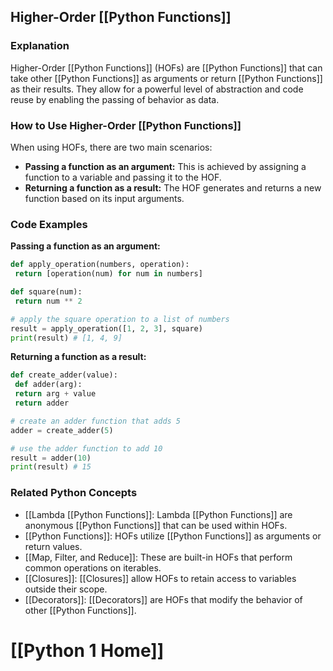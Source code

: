 ## Higher-Order [[Python Functions]]

### Explanation
Higher-Order [[Python Functions]] (HOFs) are [[Python Functions]] that can take other [[Python Functions]] as arguments or return [[Python Functions]] as their results. They allow for a powerful level of abstraction and code reuse by enabling the passing of behavior as data.

### How to Use Higher-Order [[Python Functions]]
When using HOFs, there are two main scenarios:

- **Passing a function as an argument:** This is achieved by assigning a function to a variable and passing it to the HOF.
- **Returning a function as a result:** The HOF generates and returns a new function based on its input arguments.

### Code Examples
**Passing a function as an argument:**

```python
def apply_operation(numbers, operation):
 return [operation(num) for num in numbers]

def square(num):
 return num ** 2

# apply the square operation to a list of numbers
result = apply_operation([1, 2, 3], square)
print(result) # [1, 4, 9]
```

**Returning a function as a result:**

```python
def create_adder(value):
 def adder(arg):
 return arg + value
 return adder

# create an adder function that adds 5
adder = create_adder(5)

# use the adder function to add 10
result = adder(10)
print(result) # 15
```

### Related Python Concepts

- [[Lambda [[Python Functions]]: Lambda [[Python Functions]] are anonymous [[Python Functions]] that can be used within HOFs.
- [[Python Functions]]: HOFs utilize [[Python Functions]] as arguments or return values.
- [[Map, Filter, and Reduce]]: These are built-in HOFs that perform common operations on iterables.
- [[Closures]]: [[Closures]] allow HOFs to retain access to variables outside their scope.
- [[Decorators]]: [[Decorators]] are HOFs that modify the behavior of other [[Python Functions]].
# [[Python 1 Home]]
